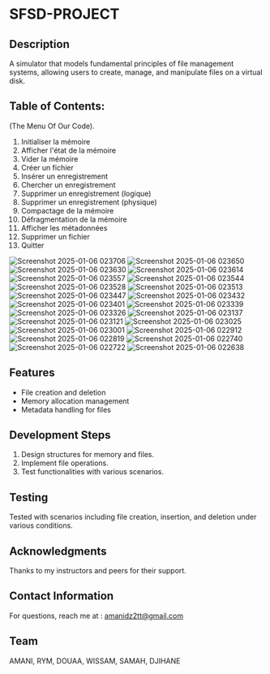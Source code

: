 # SFSD-PROJECT

## Description
A simulator that models fundamental principles of file management systems, allowing users to create, manage, and manipulate files on a virtual disk.

## Table of Contents:
(The Menu Of Our Code).
1. Initialiser la mémoire
2. Afficher l'état de la mémoire
3. Vider la mémoire
4. Créer un fichier
5. Insérer un enregistrement
6. Chercher un enregistrement
7. Supprimer un enregistrement (logique)
8. Supprimer un enregistrement (physique)
9. Compactage de la mémoire
10. Défragmentation de la mémoire
11. Afficher les métadonnées
12. Supprimer un fichier
0. Quitter

![Screenshot 2025-01-06 023706](https://github.com/user-attachments/assets/985d6173-6e08-4193-93c9-c114db684ae4)
![Screenshot 2025-01-06 023650](https://github.com/user-attachments/assets/599d4a6c-abed-4544-ac91-bd5426fd300b)
![Screenshot 2025-01-06 023630](https://github.com/user-attachments/assets/cf54bb86-fb77-400a-a362-2c04a5dc3a7a)
![Screenshot 2025-01-06 023614](https://github.com/user-attachments/assets/06b1c94d-a21a-4393-b414-be1edadd387b)
![Screenshot 2025-01-06 023557](https://github.com/user-attachments/assets/26f6a387-1f90-413d-a2d1-c48c73ef773a)
![Screenshot 2025-01-06 023544](https://github.com/user-attachments/assets/e189faa2-444f-437e-a291-fb1673162fa5)
![Screenshot 2025-01-06 023528](https://github.com/user-attachments/assets/3fffb894-b752-48e5-a278-d1b69f031b4c)
![Screenshot 2025-01-06 023513](https://github.com/user-attachments/assets/99d218d3-9336-41f4-af25-bd563ce04901)
![Screenshot 2025-01-06 023447](https://github.com/user-attachments/assets/0fb5e001-3bfb-4293-8372-d65d979c1170)
![Screenshot 2025-01-06 023432](https://github.com/user-attachments/assets/acd730ee-8239-4965-b8b6-eb10dc463ec8)
![Screenshot 2025-01-06 023401](https://github.com/user-attachments/assets/20a4a922-f096-4a72-9b75-93983afc9300)
![Screenshot 2025-01-06 023339](https://github.com/user-attachments/assets/1a9d5c38-ae39-4c18-bb42-76eb50dc5312)
![Screenshot 2025-01-06 023326](https://github.com/user-attachments/assets/f31feac1-8033-4fcc-bae4-bb5e999a9731)
![Screenshot 2025-01-06 023137](https://github.com/user-attachments/assets/704036f2-d05f-4599-be48-6c629ad41523)
![Screenshot 2025-01-06 023121](https://github.com/user-attachments/assets/04c971a7-b622-40f4-829f-2bd4068fa0ff)
![Screenshot 2025-01-06 023025](https://github.com/user-attachments/assets/032f6102-283c-431d-a616-eda93b6282bc)
![Screenshot 2025-01-06 023001](https://github.com/user-attachments/assets/2203bf57-bad5-43a8-8de7-64c0327ff674)
![Screenshot 2025-01-06 022912](https://github.com/user-attachments/assets/eddbdf17-21ed-4616-bb53-41012b942029)
![Screenshot 2025-01-06 022819](https://github.com/user-attachments/assets/7a6b8c31-8506-4627-883c-187fa9b5726a)
![Screenshot 2025-01-06 022740](https://github.com/user-attachments/assets/e828200d-b218-4fa9-ae40-416d4d492262)
![Screenshot 2025-01-06 022722](https://github.com/user-attachments/assets/8024d9c6-0c45-4233-9ea3-c55ab47d70bc)
![Screenshot 2025-01-06 022638](https://github.com/user-attachments/assets/1f036ed6-7cac-488b-a630-f74e63467b00)


 ## Features
- File creation and deletion
- Memory allocation management
- Metadata handling for files

## Development Steps
1. Design structures for memory and files.
2. Implement file operations.
3. Test functionalities with various scenarios.

## Testing
Tested with scenarios including file creation, insertion, and deletion under various conditions.

## Acknowledgments
Thanks to my instructors and peers for their support.

## Contact Information
For questions, reach me at : amanidz2tt@gmail.com

## Team
AMANI, RYM, DOUAA, WISSAM, SAMAH, DJIHANE
